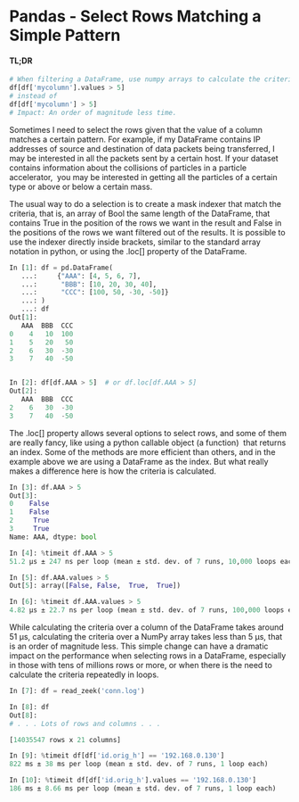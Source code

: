 # Pandas - Select Rows Matching a Simple Pattern

#### TL;DR
```python
# When filtering a DataFrame, use numpy arrays to calculate the criteria. Prefer always
df[df['mycolumn'].values > 5]
# instead of
df[df['mycolumn'] > 5]
# Impact: An order of magnitude less time.
```

Sometimes I need to select the rows given that the value of a column matches a certain pattern. For example, if my DataFrame contains IP addresses of source and destination of data packets being transferred, I may be interested in all the packets sent by a certain host. If your dataset contains information about the collisions of particles in a particle accelerator,  you may be interested in getting all the particles of a certain type or above or below a certain mass. 

The usual way to do a selection is to create a mask indexer that match the criteria, that is, an array of Bool the same length of the DataFrame, that contains True in the position of the rows we want in the result and False in the positions of the rows we want filtered out of the results. It is possible to use the indexer directly inside brackets, similar to the standard array notation in python, or using the .loc[] property of the DataFrame.
```python
In [1]: df = pd.DataFrame(
   ...:     {"AAA": [4, 5, 6, 7],
   ...:      "BBB": [10, 20, 30, 40],
   ...:      "CCC": [100, 50, -30, -50]}
   ...: )
   ...: df
Out[1]:  
   AAA  BBB  CCC
0    4   10  100
1    5   20   50
2    6   30  -30
3    7   40  -50


In [2]: df[df.AAA > 5]  # or df.loc[df.AAA > 5]
Out[2]:  
   AAA  BBB  CCC
2    6   30  -30
3    7   40  -50
```
The .loc[] property allows several options to select rows, and some of them are really fancy, like using a python callable object (a function)  that returns an index. Some of the methods are more efficient than others, and in the example above we are using a DataFrame as the index. But what really makes a difference here is how the criteria is calculated.
```python
In [3]: df.AAA > 5
Out[3]:  
0    False
1    False
2     True
3     True
Name: AAA, dtype: bool

In [4]: %timeit df.AAA > 5
51.2 µs ± 247 ns per loop (mean ± std. dev. of 7 runs, 10,000 loops each)

In [5]: df.AAA.values > 5
Out[5]: array([False, False,  True,  True])

In [6]: %timeit df.AAA.values > 5
4.82 µs ± 22.7 ns per loop (mean ± std. dev. of 7 runs, 100,000 loops each)
```
While calculating the criteria over a column of the DataFrame takes around 51 μs, calculating the criteria over a NumPy array takes less than 5 μs, that is an order of magnitude less. This simple change can have a dramatic impact on the performance when selecting rows in a DataFrame, especially in those with tens of millions rows or more, or when there is the need to calculate the criteria repeatedly in loops.
```python
In [7]: df = read_zeek('conn.log')

In [8]: df
Out[8]:  
# . . . Lots of rows and columns . . .

[14035547 rows x 21 columns]

In [9]: %timeit df[df['id.orig_h'] == '192.168.0.130']
822 ms ± 38 ms per loop (mean ± std. dev. of 7 runs, 1 loop each)

In [10]: %timeit df[df['id.orig_h'].values == '192.168.0.130']
186 ms ± 8.66 ms per loop (mean ± std. dev. of 7 runs, 1 loop each)
```

